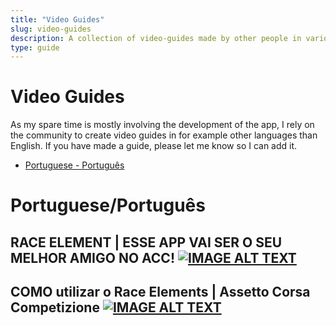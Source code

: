 ```yaml
---
title: "Video Guides"
slug: video-guides
description: A collection of video-guides made by other people in various languages
type: guide 
---
```

# Video Guides
As my spare time is mostly involving the development of the app, I rely on the community to create video guides in for example other languages than English. If you have made a guide, please let me know so I can add it.

- [Portuguese - Português](/guide/video-guides#portugueseportuguês)

# Portuguese/Português
## RACE ELEMENT | ESSE APP VAI SER O SEU MELHOR AMIGO NO ACC! <a href="https://www.youtube.com/watch?v=D8XTKFrADiM" target="_blank">![IMAGE ALT TEXT](http://img.youtube.com/vi/D8XTKFrADiM/0.jpg)</a>
## COMO utilizar o Race Elements | Assetto Corsa Competizione <a href="https://www.youtube.com/watch?v=dP3ELQzdgG0" target="_blank">![IMAGE ALT TEXT](http://img.youtube.com/vi/dP3ELQzdgG0/0.jpg)</a>
